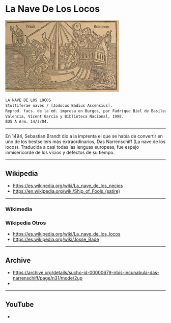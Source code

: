 # La Nave De Los Locos

![La Nave De Los Locos](../_files/vitrina2/naveDeLosLocos.png)

```txt
LA NAVE DE LOS LOCOS
Stultiferae naves / [Jodocus Badius Ascensius].
Reprod. facs. de la ed. impresa en Burgos, por Fadrique Biel de Basilea, no antes del 18 de Febrero de 1500.
Valencia, Vicent García y Biblioteca Nacional, 1998.
BUS A Arm. 14/3/04.
```
___
En 1494, Sebastian Brandt dio a la imprenta el que se había de convertir en uno de los bestsellers más extraordinarios, Das Narrenschiff (La nave de los locos). Traducida a casi todas las lenguas europeas, fue espejo inmisericorde de los vicios y defectos de su tiempo. 

___
## Wikipedia
- https://es.wikipedia.org/wiki/La_nave_de_los_necios
- https://en.wikipedia.org/wiki/Ship_of_Fools_(satire)

___
### Wikimedia

### Wikipedia Otros
- https://es.wikipedia.org/wiki/La_nave_de_los_locos
- https://es.wikipedia.org/wiki/Josse_Bade

___
## Archive 
- https://archive.org/details/sucho-id-00000679-irbis-incunabula-das-narrenschiff/page/n31/mode/2up
- 

___
## YouTube
- 
